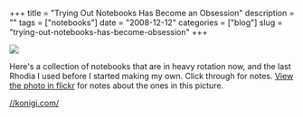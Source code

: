 +++
title = "Trying Out Notebooks Has Become an Obsession"
description = ""
tags = ["notebooks"]
date = "2008-12-12"
categories = ["blog"]
slug = "trying-out-notebooks-has-become-obsession"
+++



  <div class="notebook-screenshot"><a href="../index.html"><img src="//media.konigi.com/notebook/trying-notebooks.jpg" class="notebook-image" /></a></div><p>Here's a collection of notebooks that are in heavy rotation now, and the last Rhodia I used before I started making my own. Click through for notes. <a href="http://www.flickr.com/photos/jibbajabba/3103201627/">View the photo in flickr</a> for notes about the ones in this picture.</p>
    
  <a href="../index.html">//konigi.com/</a>

